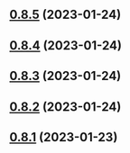 ## [0.8.5](https://github.com/bcgov/nr-spar-backend/compare/v0.8.4...v0.8.5) (2023-01-24)



## [0.8.4](https://github.com/bcgov/nr-spar-backend/compare/v0.8.3...v0.8.4) (2023-01-24)



## [0.8.3](https://github.com/bcgov/nr-spar-backend/compare/v0.8.2...v0.8.3) (2023-01-24)



## [0.8.2](https://github.com/bcgov/nr-spar-backend/compare/v0.8.1...v0.8.2) (2023-01-24)



## [0.8.1](https://github.com/bcgov/nr-spar-backend/compare/v0.8.0...v0.8.1) (2023-01-23)



